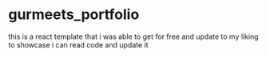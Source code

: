 # gurmeets_portfolio
this is a react template that i was able to get for free and update to my liking to showcase i can read code and update it
